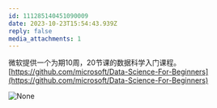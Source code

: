 ```yaml
---
id: 111285140451090009
date: 2023-10-23T15:54:43.939Z
reply: false
media_attachments: 1
---
```


微软提供一个为期10周，20节课的数据科学入门课程。  
[https://github.com/microsoft/Data-Science-For-Beginners](https://github.com/microsoft/Data-Science-For-Beginners)

![None](https://files.e5n.cc/media_attachments/files/111/285/127/865/034/208/original/fd1083e25030b6d9.png)
